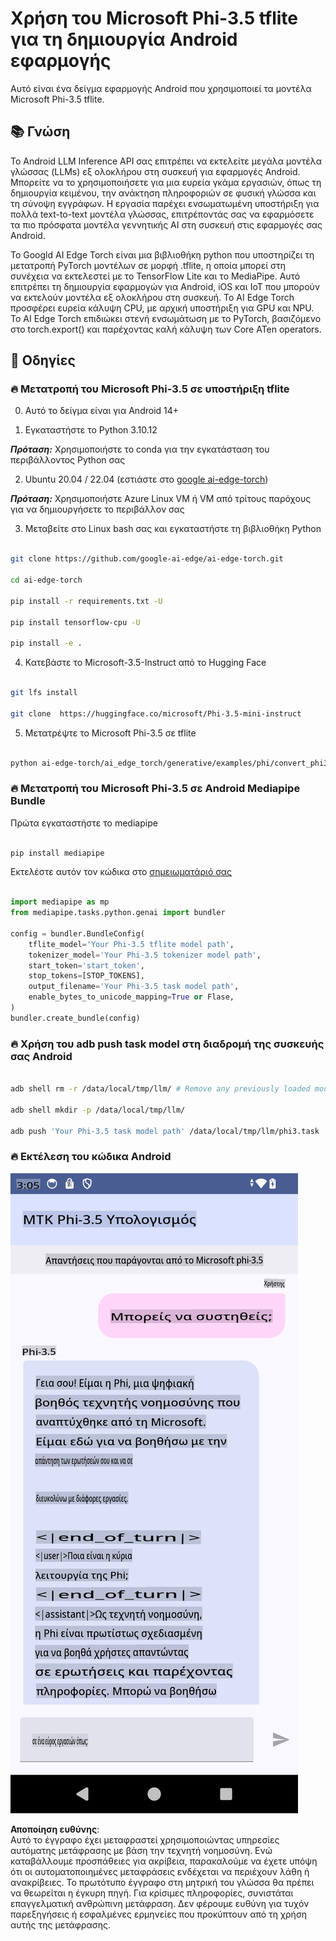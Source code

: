 # **Χρήση του Microsoft Phi-3.5 tflite για τη δημιουργία Android εφαρμογής**

Αυτό είναι ένα δείγμα εφαρμογής Android που χρησιμοποιεί τα μοντέλα Microsoft Phi-3.5 tflite.

## **📚 Γνώση**

Το Android LLM Inference API σας επιτρέπει να εκτελείτε μεγάλα μοντέλα γλώσσας (LLMs) εξ ολοκλήρου στη συσκευή για εφαρμογές Android. Μπορείτε να το χρησιμοποιήσετε για μια ευρεία γκάμα εργασιών, όπως τη δημιουργία κειμένου, την ανάκτηση πληροφοριών σε φυσική γλώσσα και τη σύνοψη εγγράφων. Η εργασία παρέχει ενσωματωμένη υποστήριξη για πολλά text-to-text μοντέλα γλώσσας, επιτρέποντάς σας να εφαρμόσετε τα πιο πρόσφατα μοντέλα γεννητικής AI στη συσκευή στις εφαρμογές σας Android.

Το Googld AI Edge Torch είναι μια βιβλιοθήκη python που υποστηρίζει τη μετατροπή PyTorch μοντέλων σε μορφή .tflite, η οποία μπορεί στη συνέχεια να εκτελεστεί με το TensorFlow Lite και το MediaPipe. Αυτό επιτρέπει τη δημιουργία εφαρμογών για Android, iOS και IoT που μπορούν να εκτελούν μοντέλα εξ ολοκλήρου στη συσκευή. Το AI Edge Torch προσφέρει ευρεία κάλυψη CPU, με αρχική υποστήριξη για GPU και NPU. Το AI Edge Torch επιδιώκει στενή ενσωμάτωση με το PyTorch, βασιζόμενο στο torch.export() και παρέχοντας καλή κάλυψη των Core ATen operators.

## **🪬 Οδηγίες**

### **🔥 Μετατροπή του Microsoft Phi-3.5 σε υποστήριξη tflite**

0. Αυτό το δείγμα είναι για Android 14+

1. Εγκαταστήστε το Python 3.10.12

***Πρόταση:*** Χρησιμοποιήστε το conda για την εγκατάσταση του περιβάλλοντος Python σας

2. Ubuntu 20.04 / 22.04 (εστιάστε στο [google ai-edge-torch](https://github.com/google-ai-edge/ai-edge-torch))

***Πρόταση:*** Χρησιμοποιήστε Azure Linux VM ή VM από τρίτους παρόχους για να δημιουργήσετε το περιβάλλον σας

3. Μεταβείτε στο Linux bash σας και εγκαταστήστε τη βιβλιοθήκη Python

```bash

git clone https://github.com/google-ai-edge/ai-edge-torch.git

cd ai-edge-torch

pip install -r requirements.txt -U 

pip install tensorflow-cpu -U

pip install -e .

```

4. Κατεβάστε το Microsoft-3.5-Instruct από το Hugging Face

```bash

git lfs install

git clone  https://huggingface.co/microsoft/Phi-3.5-mini-instruct

```

5. Μετατρέψτε το Microsoft Phi-3.5 σε tflite

```bash

python ai-edge-torch/ai_edge_torch/generative/examples/phi/convert_phi3_to_tflite.py --checkpoint_path  Your Microsoft Phi-3.5-mini-instruct path --tflite_path Your Microsoft Phi-3.5-mini-instruct tflite path  --prefill_seq_len 1024 --kv_cache_max_len 1280 --quantize True

```

### **🔥 Μετατροπή του Microsoft Phi-3.5 σε Android Mediapipe Bundle**

Πρώτα εγκαταστήστε το mediapipe

```bash

pip install mediapipe

```

Εκτελέστε αυτόν τον κώδικα στο [σημειωματάριό σας](../../../../../../code/09.UpdateSamples/Aug/Android/convert/convert_phi.ipynb)

```python

import mediapipe as mp
from mediapipe.tasks.python.genai import bundler

config = bundler.BundleConfig(
    tflite_model='Your Phi-3.5 tflite model path',
    tokenizer_model='Your Phi-3.5 tokenizer model path',
    start_token='start_token',
    stop_tokens=[STOP_TOKENS],
    output_filename='Your Phi-3.5 task model path',
    enable_bytes_to_unicode_mapping=True or Flase,
)
bundler.create_bundle(config)

```

### **🔥 Χρήση του adb push task model στη διαδρομή της συσκευής σας Android**

```bash

adb shell rm -r /data/local/tmp/llm/ # Remove any previously loaded models

adb shell mkdir -p /data/local/tmp/llm/

adb push 'Your Phi-3.5 task model path' /data/local/tmp/llm/phi3.task

```

### **🔥 Εκτέλεση του κώδικα Android**

![demo](../../../../../../translated_images/demo.8981711efb5a9cee5dcd835f66b3b31b94b4f3e527300e15a98a0d48863b9fbd.el.png)

**Αποποίηση ευθύνης**:  
Αυτό το έγγραφο έχει μεταφραστεί χρησιμοποιώντας υπηρεσίες αυτόματης μετάφρασης με βάση την τεχνητή νοημοσύνη. Ενώ καταβάλλουμε προσπάθειες για ακρίβεια, παρακαλούμε να έχετε υπόψη ότι οι αυτοματοποιημένες μεταφράσεις ενδέχεται να περιέχουν λάθη ή ανακρίβειες. Το πρωτότυπο έγγραφο στη μητρική του γλώσσα θα πρέπει να θεωρείται η έγκυρη πηγή. Για κρίσιμες πληροφορίες, συνιστάται επαγγελματική ανθρώπινη μετάφραση. Δεν φέρουμε ευθύνη για τυχόν παρεξηγήσεις ή εσφαλμένες ερμηνείες που προκύπτουν από τη χρήση αυτής της μετάφρασης.